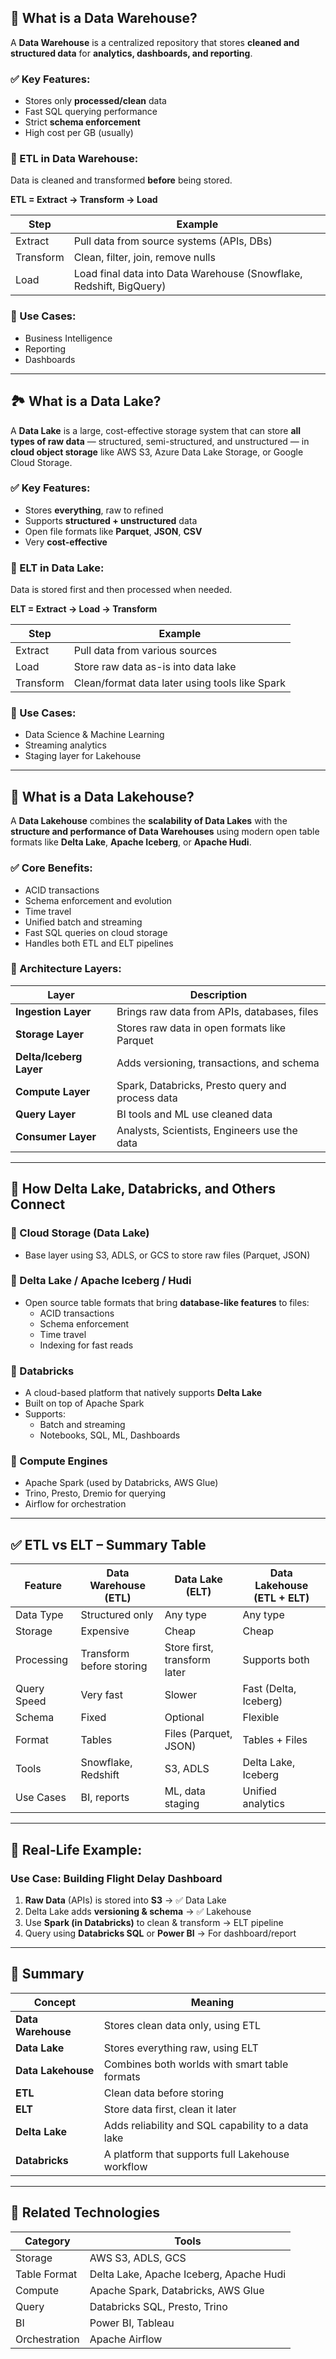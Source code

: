 ## 🔹 What is a Data Warehouse?

A **Data Warehouse** is a centralized repository that stores **cleaned and structured data** for **analytics, dashboards, and reporting**.

### ✅ Key Features:
- Stores only **processed/clean** data
- Fast SQL querying performance
- Strict **schema enforcement**
- High cost per GB (usually)

### 🔄 ETL in Data Warehouse:
Data is cleaned and transformed **before** being stored.

**ETL = Extract → Transform → Load**

| Step | Example |
|------|---------|
| Extract | Pull data from source systems (APIs, DBs) |
| Transform | Clean, filter, join, remove nulls |
| Load | Load final data into Data Warehouse (Snowflake, Redshift, BigQuery) |

### 📌 Use Cases:
- Business Intelligence
- Reporting
- Dashboards

---

## 🏞️ What is a Data Lake?

A **Data Lake** is a large, cost-effective storage system that can store **all types of raw data** — structured, semi-structured, and unstructured — in **cloud object storage** like AWS S3, Azure Data Lake Storage, or Google Cloud Storage.

### ✅ Key Features:
- Stores **everything**, raw to refined
- Supports **structured + unstructured** data
- Open file formats like **Parquet**, **JSON**, **CSV**
- Very **cost-effective**

### 🔁 ELT in Data Lake:
Data is stored first and then processed when needed.

**ELT = Extract → Load → Transform**

| Step | Example |
|------|---------|
| Extract | Pull data from various sources |
| Load | Store raw data as-is into data lake |
| Transform | Clean/format data later using tools like Spark |

### 📌 Use Cases:
- Data Science & Machine Learning
- Streaming analytics
- Staging layer for Lakehouse

---

## 🧬 What is a Data Lakehouse?

A **Data Lakehouse** combines the **scalability of Data Lakes** with the **structure and performance of Data Warehouses** using modern open table formats like **Delta Lake**, **Apache Iceberg**, or **Apache Hudi**.

### ✅ Core Benefits:
- ACID transactions
- Schema enforcement and evolution
- Time travel
- Unified batch and streaming
- Fast SQL queries on cloud storage
- Handles both ETL and ELT pipelines

### 🧱 Architecture Layers:

| Layer | Description |
|-------|-------------|
| **Ingestion Layer** | Brings raw data from APIs, databases, files |
| **Storage Layer** | Stores raw data in open formats like Parquet |
| **Delta/Iceberg Layer** | Adds versioning, transactions, and schema |
| **Compute Layer** | Spark, Databricks, Presto query and process data |
| **Query Layer** | BI tools and ML use cleaned data |
| **Consumer Layer** | Analysts, Scientists, Engineers use the data |

---

## 🔗 How Delta Lake, Databricks, and Others Connect

### 🔹 Cloud Storage (Data Lake)
- Base layer using S3, ADLS, or GCS to store raw files (Parquet, JSON)

### 🔹 Delta Lake / Apache Iceberg / Hudi
- Open source table formats that bring **database-like features** to files:
  - ACID transactions
  - Schema enforcement
  - Time travel
  - Indexing for fast reads

### 🔹 Databricks
- A cloud-based platform that natively supports **Delta Lake**
- Built on top of Apache Spark
- Supports:
  - Batch and streaming
  - Notebooks, SQL, ML, Dashboards

### 🔹 Compute Engines
- Apache Spark (used by Databricks, AWS Glue)
- Trino, Presto, Dremio for querying
- Airflow for orchestration

---

## ✅ ETL vs ELT – Summary Table

| Feature | Data Warehouse (ETL) | Data Lake (ELT) | Data Lakehouse (ETL + ELT) |
|--------|-----------------------|------------------|-----------------------------|
| Data Type | Structured only | Any type | Any type |
| Storage | Expensive | Cheap | Cheap |
| Processing | Transform before storing | Store first, transform later | Supports both |
| Query Speed | Very fast | Slower | Fast (Delta, Iceberg) |
| Schema | Fixed | Optional | Flexible |
| Format | Tables | Files (Parquet, JSON) | Tables + Files |
| Tools | Snowflake, Redshift | S3, ADLS | Delta Lake, Iceberg |
| Use Cases | BI, reports | ML, data staging | Unified analytics |

---

## 📘 Real-Life Example:

### Use Case: Building Flight Delay Dashboard

1. **Raw Data** (APIs) is stored into **S3** → ✅ Data Lake
2. Delta Lake adds **versioning & schema** → ✅ Lakehouse
3. Use **Spark (in Databricks)** to clean & transform → ELT pipeline
4. Query using **Databricks SQL** or **Power BI** → For dashboard/report

---

## 📌 Summary

| Concept | Meaning |
|--------|---------|
| **Data Warehouse** | Stores clean data only, using ETL |
| **Data Lake** | Stores everything raw, using ELT |
| **Data Lakehouse** | Combines both worlds with smart table formats |
| **ETL** | Clean data before storing |
| **ELT** | Store data first, clean it later |
| **Delta Lake** | Adds reliability and SQL capability to a data lake |
| **Databricks** | A platform that supports full Lakehouse workflow |

---

## 📎 Related Technologies

| Category | Tools |
|---------|-------|
| Storage | AWS S3, ADLS, GCS |
| Table Format | Delta Lake, Apache Iceberg, Apache Hudi |
| Compute | Apache Spark, Databricks, AWS Glue |
| Query | Databricks SQL, Presto, Trino |
| BI | Power BI, Tableau |
| Orchestration | Apache Airflow |

